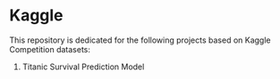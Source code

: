 # Kaggle
This repository is dedicated for the following projects based on Kaggle Competition datasets:

1) Titanic Survival Prediction Model
